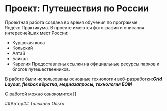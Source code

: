 # Проект: Путешествия по России

Проектная работа создана во время обучения по программе Яндекс.Практикума.
В проекте имеются фотографии и описания интереснейших мест России:
* Куршская коса
* Кольский
* Алтай
* Байкал
* Карелия
Предоставлены ссылки на официальные ресурсы парков и блогов путешественников.

В работе были использованы основные технологии веб-разработки:**_Grid Layout, flexbox вёрстка, медиазапросы, технология БЭМ_**

С работой можно ознокомится []

##Автор##
*Толчкова Ольга*

